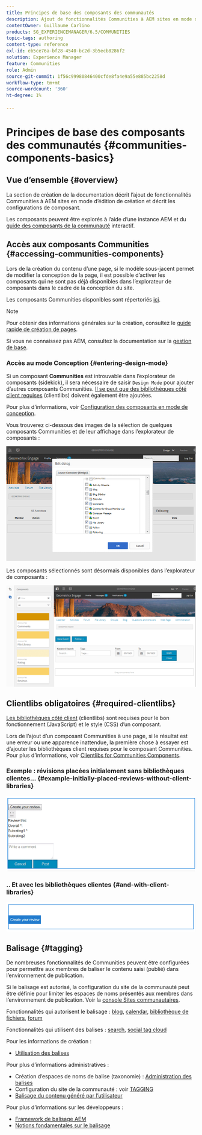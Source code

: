 ```yaml
---
title: Principes de base des composants des communautés
description: Ajout de fonctionnalités Communities à AEM sites en mode d’édition et configuration de composants
contentOwner: Guillaume Carlino
products: SG_EXPERIENCEMANAGER/6.5/COMMUNITIES
topic-tags: authoring
content-type: reference
exl-id: eb5ce76a-bf28-4540-bc2d-3b5ecb8286f2
solution: Experience Manager
feature: Communities
role: Admin
source-git-commit: 1f56c99980846400cfde8fa4e9a55e885bc2258d
workflow-type: tm+mt
source-wordcount: '360'
ht-degree: 1%

---
```


# Principes de base des composants des communautés {#communities-components-basics}

## Vue d’ensemble {#overview}

La section de création de la documentation décrit l’ajout de fonctionnalités Communities à AEM sites en mode d’édition de création et décrit les configurations de composant.

Les composants peuvent être explorés à l’aide d’une instance AEM et du [guide des composants de la communauté](components-guide.md) interactif.

## Accès aux composants Communities {#accessing-communities-components}

Lors de la création du contenu d’une page, si le modèle sous-jacent permet de modifier la conception de la page, il est possible d’activer les composants qui ne sont pas déjà disponibles dans l’explorateur de composants dans le cadre de la conception du site.

Les composants Communities disponibles sont répertoriés [ici](author-communities.md#available-communities-components).

>[!NOTE]
>
>Pour obtenir des informations générales sur la création, consultez le [guide rapide de création de pages](../../help/sites-authoring/qg-page-authoring.md).
>
>Si vous ne connaissez pas AEM, consultez la documentation sur la [gestion de base](../../help/sites-authoring/basic-handling.md).

### Accès au mode Conception {#entering-design-mode}

Si un composant **Communities** est introuvable dans l’explorateur de composants (sidekick), il sera nécessaire de saisir `Design Mode` pour ajouter d’autres composants Communities. [Il se peut que des bibliothèques côté client requises](#required-clientlibs) (clientlibs) doivent également être ajoutées.

Pour plus d’informations, voir [Configuration des composants en mode de conception](../../help/sites-authoring/default-components-designmode.md).

Vous trouverez ci-dessous des images de la sélection de quelques composants Communities et de leur affichage dans l’explorateur de composants :

![component-design](assets/component-design.png)

Les composants sélectionnés sont désormais disponibles dans l’explorateur de composants :

![component-design1](assets/component-design1.png)

## Clientlibs obligatoires {#required-clientlibs}

[Les bibliothèques côté client](../../help/sites-developing/clientlibs.md) (clientlibs) sont requises pour le bon fonctionnement (JavaScript) et le style (CSS) d’un composant.

Lors de l’ajout d’un composant Communities à une page, si le résultat est une erreur ou une apparence inattendue, la première chose à essayer est d’ajouter les bibliothèques client requises pour le composant Communities. Pour plus d’informations, voir [Clientlibs for Communities Components](clientlibs.md).

### Exemple : révisions placées initialement sans bibliothèques clientes... {#example-initially-placed-reviews-without-client-libraries}

![clientlibs1](assets/clientlibs1.png)

### .. Et avec les bibliothèques clientes {#and-with-client-libraries}

![clientlibs2](assets/clientlibs2.png)

## Balisage {#tagging}

De nombreuses fonctionnalités de Communities peuvent être configurées pour permettre aux membres de baliser le contenu saisi (publié) dans l’environnement de publication.

Si le balisage est autorisé, la configuration du site de la communauté peut être définie pour limiter les espaces de noms présentés aux membres dans l’environnement de publication. Voir la [console Sites communautaires](sites-console.md#tagging).

Fonctionnalités qui autorisent le balisage : [blog](blog-feature.md), [calendar](calendar.md), [bibliothèque de fichiers](file-library.md), [forum](forum.md)

Fonctionnalités qui utilisent des balises : [search](search.md), [social tag cloud](tagcloud.md)

Pour les informations de création :

* [Utilisation des balises](../../help/sites-authoring/tags.md)

Pour plus d’informations administratives :

* Création d’espaces de noms de balise (taxonomie) : [Administration des balises](../../help/sites-administering/tags.md)
* Configuration du site de la communauté : voir [TAGGING](sites-console.md#tagging)
* [Balisage du contenu généré par l’utilisateur](../../help/sites-authoring/tags.md)

Pour plus d’informations sur les développeurs :

* [Framework de balisage AEM](../../help/sites-developing/framework.md)
* [Notions fondamentales sur le balisage](tag.md)
